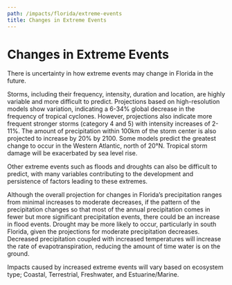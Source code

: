 ```yaml
---
path: /impacts/florida/extreme-events
title: Changes in Extreme Events
---
```


# Changes in Extreme Events

There is uncertainty in how extreme events may change in Florida in the future.

Storms, including their frequency, intensity, duration and location, are highly variable and more difficult to predict. Projections based on high-resolution models show variation, indicating a 6-34% global decrease in the frequency of tropical cyclones. However, projections also indicate more frequent stronger storms (category 4 and 5) with intensity increases of 2-11%. The amount of precipitation within 100km of the storm center is also projected to increase by 20% by 2100. Some models predict the greatest change to occur in the Western Atlantic, north of 20°N. Tropical storm damage will be exacerbated by sea level rise.

Other extreme events such as floods and droughts can also be difficult to predict, with many variables contributing to the development and persistence of factors leading to these extremes.

Although the overall projection for changes in Florida’s precipitation ranges from minimal increases to moderate decreases, if the pattern of the precipitation changes so that most of the annual precipitation comes in fewer but more significant precipitation events, there could be an increase in flood events. Drought may be more likely to occur, particularly in south Florida, given the projections for moderate precipitation decreases. Decreased precipitation coupled with increased temperatures will increase the rate of evapotranspiration, reducing the amount of time water is on the ground.

Impacts caused by increased extreme events will vary based on ecosystem type; Coastal, Terrestrial, Freshwater, and Estuarine/Marine.

